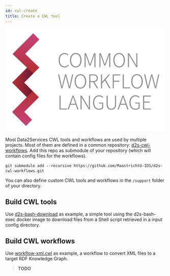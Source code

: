 ```yaml
---
id: cwl-create
title: Create a CWL tool
---
```


![CWL](/img/CWL_logo.png)

Most Data2Services CWL tools and workflows are used by multiple projects. Most of them are defined in a common repository: [d2s-cwl-workflows](https://github.com/MaastrichtU-IDS/d2s-cwl-workflows). Add this repo as submodule of your repository (which will contain config files for the workflows).

```shell
git submodule add --recursive https://github.com/MaastrichtU-IDS/d2s-cwl-workflows.git
```

You can also define custom CWL tools and workflows in the `/support` folder of your directory.

## Build CWL tools

Use [d2s-bash-download](https://github.com/MaastrichtU-IDS/d2s-cwl-workflows/blob/develop/steps/d2s-bash-download.cwl) as example, a simple tool using the d2s-bash-exec docker image to download files from a Shell script retrieved in a input config directory.

## Build CWL workflows

Use [workflow-xml.cwl](https://github.com/MaastrichtU-IDS/d2s-cwl-workflows/blob/develop/workflows/workflow-xml.cwl) as example, a workflow to convert XML files to a target RDF Knowledge Graph.

> **TODO**

